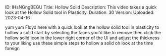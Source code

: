 ID: IHsNGngBEGU
Title: Hollow Solid
Description: This video takes a quick look at the Hollow Solid tool in Plasticity.
Duration: 30
Version: 
Uploaded: 2023-04-16

yum yum
Floyd here with a quick look at the
hollow solid tool in plasticity to
hollow a solid start by selecting the
faces you'd like to remove then click
the hollow solid icon in the lower right
corner of the UI and adjust the
thickness to your liking use these
simple steps to hollow a solid
oh
look at the time
foreign
